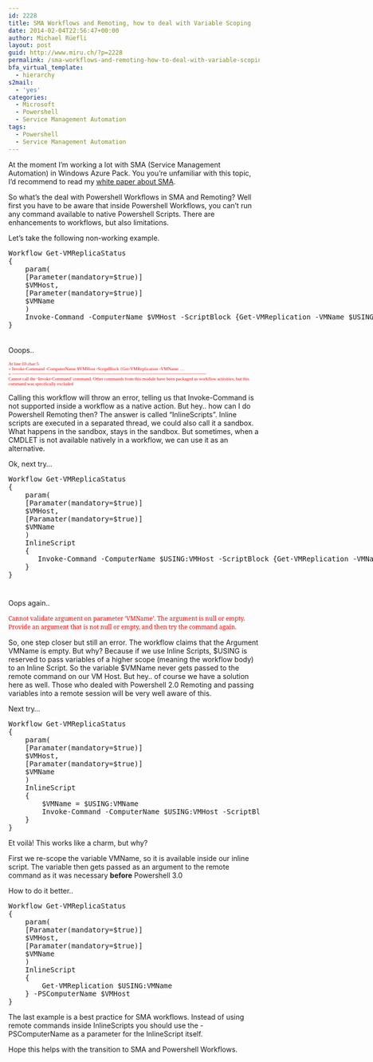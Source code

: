```yaml
---
id: 2228
title: SMA Workflows and Remoting, how to deal with Variable Scoping
date: 2014-02-04T22:56:47+00:00
author: Michael Rüefli
layout: post
guid: http://www.miru.ch/?p=2228
permalink: /sma-workflows-and-remoting-how-to-deal-with-variable-scoping/
bfa_virtual_template:
  - hierarchy
s2mail:
  - 'yes'
categories:
  - Microsoft
  - Powershell
  - Service Management Automation
tags:
  - Powershell
  - Service Management Automation
---
```

At the moment I&#8217;m working a lot with SMA (Service Management Automation) in Windows Azure Pack. You you&#8217;re unfamiliar with this topic, I&#8217;d recommend to read my <a title="Service Management Automation (SMA) Whitepaper" href="http://www.miru.ch/service-management-automation-sma-whitepaper/" target="_blank">white paper about SMA</a>.

So what&#8217;s the deal with Powershell Workflows in SMA and Remoting? Well first you have to be aware that inside Powershell Workflows, you can&#8217;t run any command available to native Powershell Scripts. There are enhancements to workflows, but also limitations.

Let&#8217;s take the following non-working example.

<pre style="width: 1134px; height: 180px;">Workflow Get-VMReplicaStatus
{
    param(
    [Parameter(mandatory=$true)]
    $VMHost,
    [Parameter(mandatory=$true)]
    $VMName
    )
    Invoke-Command -ComputerName $VMHost -ScriptBlock {Get-VMReplication -VMName $USING:VMName}
}</pre>

Ooops..

<p style="color: #ff0000; font-family: Lucida Console; font-size: xx-small;">
  At line:10 char:5<br /> + Invoke-Command -ComputerName $VMHost -ScriptBlock {Get-VMReplication -VMName &#8230;<br /> + ~~~~~~~~~~~~~~~~~~~~~~~~~~~~~~~~~~~~~~~~~~~~~~~~~~~~~~~~~~~~~~~~~~~~~~~~~~~~~~~~<br /> Cannot call the &#8216;Invoke-Command&#8217; command. Other commands from this module have been packaged as workflow activities, but this command was specifically excluded
</p>

Calling this workflow will throw an error, telling us that Invoke-Command is not supported inside a workflow as a native action. But hey.. how can I do Powershell Remoting then? The answer is called &#8220;InlineScripts&#8221;. Inline scripts are executed in a separated thread, we could also call it a sandbox. What happens in the sandbox, stays in the sandbox. But sometimes, when a CMDLET is not available natively in a workflow, we can use it as an alternative.

Ok, next try&#8230;

<pre style="width: 1204px; height: 234px;">Workflow Get-VMReplicaStatus
{
    param(
    [Paramater(mandatory=$true)]
    $VMHost,
    [Paramater(mandatory=$true)]
    $VMName
    )
    InlineScript
    {
       Invoke-Command -ComputerName $USING:VMHost -ScriptBlock {Get-VMReplication -VMName $USING:VMName}
    }
}</pre>

Oops again..

<span style="color: red; font-family: 'Georgia','serif'; font-size: 9pt; mso-fareast-font-family: 'Times New Roman'; mso-bidi-font-family: 'Times New Roman';">Cannot validate argument on parameter &#8216;VMName&#8217;. The argument is null or empty.<br /> Provide an argument that is not null or empty, and then try the command again.</span>

So, one step closer but still an error. The workflow claims that the Argument VMName is empty. But why? Because if we use Inline Scripts, $USING is reserved to pass variables of a higher scope (meaning the workflow body) to an Inline Script. So the variable $VMName never gets passed to the remote command on our VM Host. But hey.. of course we have a solution here as well. Those who dealed with Powershell 2.0 Remoting and passing variables into a remote session will be very well aware of this.

Next try&#8230;

<pre>Workflow Get-VMReplicaStatus
{
    param(
    [Paramater(mandatory=$true)]
    $VMHost,
    [Paramater(mandatory=$true)]
    $VMName
    )
    InlineScript
    {
        $VMName = $USING:VMName
        Invoke-Command -ComputerName $USING:VMHost -ScriptBlock {param($VMName) Get-VMReplication -VMName $VMName} -ArgumentList $VMName
    }
}</pre>

Et voilà! This works like a charm, but why?

First we re-scope the variable VMName, so it is available inside our inline script. The variable then gets passed as an argument to the remote command as it was necessary **before** Powershell 3.0

How to do it better..

<pre>Workflow Get-VMReplicaStatus
{
    param(
    [Paramater(mandatory=$true)]
    $VMHost,
    [Paramater(mandatory=$true)]
    $VMName
    )
    InlineScript
    {
        Get-VMReplication $USING:VMName
    } -PSComputerName $VMHost
}</pre>

The last example is a best practice for SMA workflows. Instead of using remote commands inside InlineScripts you should use the -PSComputerName as a parameter for the InlineScript itself.

Hope this helps with the transition to SMA and Powershell Workflows.

&nbsp;